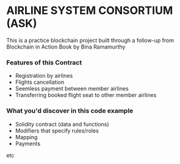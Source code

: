 # AIRLINE SYSTEM CONSORTIUM (ASK)
This is a practice blockchain project built through a follow-up from Blockchain in Action Book by Bina Ramamurthy

### Features of this Contract
- Registration by airlines
- Flights cancellation
- Seemless payment between member airlines
- Transferring booked flight seat to other member airlines

### What you'd discover in this code example
- Solidity contract (data and functions)
- Modifiers that specify rules/roles
- Mapping
- Payments  

etc
